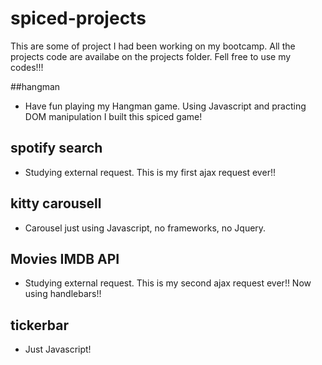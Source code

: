 # spiced-projects
This are some of project I had been working on my bootcamp.
All the projects code are availabe on the projects folder. Fell free to use my codes!!!

##hangman
* Have fun playing my Hangman game. Using Javascript and practing DOM manipulation I built this spiced game!

## spotify search
* Studying external request. This is my first ajax request ever!!

## kitty carousell
* Carousel just using Javascript, no frameworks, no Jquery.

## Movies IMDB API
* Studying external request. This is my second ajax request ever!! Now using handlebars!!

## tickerbar
* Just Javascript!
